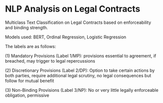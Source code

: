 # NLP Analysis on Legal Contracts
Multiclass Text Classification on Legal Contracts based on enforceability and binding strength. 

Models used: BERT, Ordinal Regression, Logistic Regression 

The labels are as follows: 

(1) Mandatory Provisions (Label 1/MP): provisions essential to agreement, if breached, may trigger to legal repercussions

(2) Discretionary Provisions (Label 2/DP): Option to take certain actions by both parties, require additional legal scrutiny, no legal consequences but follow for mutual benefit

(3) Non-Binding Provisions (Label 3/NP): No or very little legally enforceable obligation, permissive
